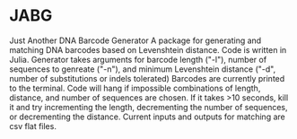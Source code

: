 # JABG
Just Another DNA Barcode Generator
A package for generating and matching DNA barcodes based on Levenshtein distance. Code is written in Julia. 
Generator takes arguments for barcode length ("-l"), number of sequences to genreate ("-n"), and minimum Levenshtein distance ("-d", number of substitutions or indels tolerated)
Barcodes are currently printed to the terminal. 
Code will hang if impossible combinations of length, distance, and number of sequences are chosen. If it takes >10 seconds, kill it and try incrementing the length, decrementing the number of sequences, or decrementing the distance. 
Current inputs and outputs for matching are csv flat files.
